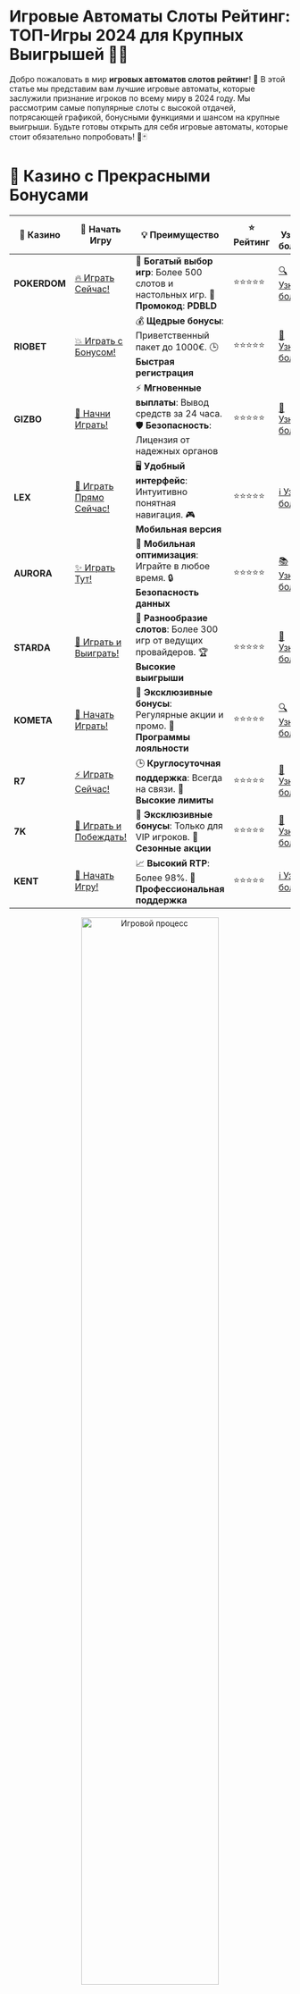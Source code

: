 # **Игровые Автоматы Слоты Рейтинг: ТОП-Игры 2024 для Крупных Выигрышей 🎰💎**

Добро пожаловать в мир **игровых автоматов слотов рейтинг**! 🌟 В этой статье мы представим вам лучшие игровые автоматы, которые заслужили признание игроков по всему миру в 2024 году. Мы рассмотрим самые популярные слоты с высокой отдачей, потрясающей графикой, бонусными функциями и шансом на крупные выигрыши. Будьте готовы открыть для себя игровые автоматы, которые стоит обязательно попробовать! 🎉🃏

# 🌟 Казино с Прекрасными Бонусами

| 🎲 **Казино** | 🔗 **Начать Игру** | 💡 **Преимущество** | ⭐ **Рейтинг** | 🔗 **Узнать больше** | 🆕 **Новая информация** |
|--------------|---------------------|---------------------|----------------|----------------------|-------------------------|
| **POKERDOM**  | [🔥 Играть Сейчас!](https://brandplay.link/4k77v2yx) | 🎉 **Богатый выбор игр**: Более 500 слотов и настольных игр. 🎁 **Промокод**: **PDBLD** | ⭐⭐⭐⭐⭐ | [🔍 Узнать больше](https://brandplay.link/4k77v2yx) | 🏆 **Победители турниров** получают эксклюзивные подарки! |
| **RIOBET**    | [💥 Играть с Бонусом!](https://brandplay.link/7xBLTPyj) | 💰 **Щедрые бонусы**: Приветственный пакет до 1000€. 🕒 **Быстрая регистрация** | ⭐⭐⭐⭐⭐ | [📖 Узнать больше](https://brandplay.link/7xBLTPyj) | 💬 **Поддержка 24/7** для комфортной игры в любое время! |
| **GIZBO**     | [🚀 Начни Играть!](https://brandplay.link/bprXw4YV) | ⚡ **Мгновенные выплаты**: Вывод средств за 24 часа. 🛡️ **Безопасность**: Лицензия от надежных органов | ⭐⭐⭐⭐⭐ | [📝 Узнать больше](https://brandplay.link/bprXw4YV) | 🔒 **SSL-шифрование** для максимальной безопасности данных игроков. |
| **LEX**       | [💎 Играть Прямо Сейчас!](https://brandplay.link/zW4hdDFV) | 🖥️ **Удобный интерфейс**: Интуитивно понятная навигация. 🎮 **Мобильная версия** | ⭐⭐⭐⭐⭐ | [ℹ️ Узнать больше](https://brandplay.link/zW4hdDFV) | 📱 **Поддержка всех мобильных устройств** для удобства игры в любом месте. |
| **AURORA**    | [✨ Играть Тут!](https://10trafic-stat2.com/click/668546556bcc6313411604bd/6766/13032/subaccount) | 📱 **Мобильная оптимизация**: Играйте в любое время. 🔒 **Безопасность данных** | ⭐⭐⭐⭐⭐ | [📚 Узнать больше](https://10trafic-stat2.com/click/668546556bcc6313411604bd/6766/13032/subaccount) | 🌍 **Международная лицензия** на деятельность в разных странах. |
| **STARDА**    | [🎉 Играть и Выиграть!](https://brandplay.link/fB7xwRFL) | 🎰 **Разнообразие слотов**: Более 300 игр от ведущих провайдеров. 🏆 **Высокие выигрыши** | ⭐⭐⭐⭐⭐ | [🔎 Узнать больше](https://brandplay.link/fB7xwRFL) | 🎉 **Ежемесячные турниры** с крупными призами! |
| **KOMETA**    | [🎁 Начать Играть!](https://brandplay.link/8ZymQJV8) | 🎁 **Эксклюзивные бонусы**: Регулярные акции и промо. 🔄 **Программы лояльности** | ⭐⭐⭐⭐⭐ | [🔍 Узнать больше](https://brandplay.link/8ZymQJV8) | 🌟 **Персонализированные предложения** для долгосрочных игроков. |
| **R7**        | [⚡ Играть Сейчас!](https://brandplay.link/bMd3Yjsw) | 🕒 **Круглосуточная поддержка**: Всегда на связи. 💸 **Высокие лимиты** | ⭐⭐⭐⭐⭐ | [📖 Узнать больше](https://brandplay.link/bMd3Yjsw) | 🎯 **Рейтинг игроков** для лучших участников. |
| **7K**        | [🎯 Играть и Побеждать!](https://brandplay.link/BvQyFShp) | 🌟 **Эксклюзивные бонусы**: Только для VIP игроков. 🎉 **Сезонные акции** | ⭐⭐⭐⭐⭐ | [📝 Узнать больше](https://brandplay.link/BvQyFShp) | 🥇 **Особые привилегии** для постоянных игроков. |
| **KENT**      | [🔑 Начать Игру!](https://brandplay.link/Fv2WP3js) | 📈 **Высокий RTP**: Более 98%. 💼 **Профессиональная поддержка** | ⭐⭐⭐⭐⭐ | [ℹ️ Узнать больше](https://brandplay.link/Fv2WP3js) | 💬 **Поддержка на нескольких языках** для удобства игроков. |

<div align="center"> <img src="https://i.pinimg.com/originals/1d/b3/25/1db325483acbe642c6d4e6fdd73a4988.gif" alt="Игровой процесс" width="70%"> </div>
---

# 🚀 Быстрые Выигрыши и Поддержка

| 🎲 **Казино** | 🔗 **Начать Игру** | 💡 **Преимущество** | ⭐ **Рейтинг** | 🔗 **Узнать больше** | 🆕 **Новая информация** |
|--------------|---------------------|---------------------|----------------|----------------------|-------------------------|
| **GAMA**      | [🎯 Играть Прямо Сейчас!](https://brandplay.link/j6NMKsDz) | 🔍 **Интуитивный интерфейс**: Легкость использования. 🏅 **Престижные турниры** | ⭐⭐⭐⭐☆ | [🔎 Узнать больше](https://brandplay.link/j6NMKsDz) | 🏆 **Турниры с большими призами** каждый месяц. |
| **ONION**     | [💥 Играть и Выигрывать!](https://brandplay.link/zBGRVpQ9) | 🤑 **Низкие ставки**: Идеально для начинающих. 🔄 **Быстрые выводы** | ⭐⭐⭐⭐☆ | [🔍 Узнать больше](https://brandplay.link/zBGRVpQ9) | 🎮 **Казино для новичков** с простыми правилами. |
| **ЧЕМПИОН**   | [🏅 Играть в Турнире!](https://temon-gter.cfd/go/lRq?p80412p304504pcc44t17455) | 🏅 **Лояльная программа**: Награды за активность. 🎁 **Ежемесячные бонусы** | ⭐⭐⭐⭐☆ | [📖 Узнать больше](https://temon-gter.cfd/go/lRq?p80412p304504pcc44t17455) | 🥇 **Турниры и лояльность** — каждый шаг вознаграждается. |
| **VAVADA**    | [🚀 Играть Без Ожидания!](https://vavadapartner.pro/?promo=ea5c9275-6854-4505-94fc-95ab18221945-linkb2) | 🚀 **Быстрая регистрация**: Начните играть мгновенно. 🔐 **Безопасные транзакции** | ⭐⭐⭐⭐☆ | [📝 Узнать больше](https://vavadapartner.pro/?promo=ea5c9275-6854-4505-94fc-95ab18221945-linkb2) | 🏆 **Программа для новых игроков** с бонусами за регистрацию. |
| **FRIENDS**   | [🎉 Играть и Развлекаться!](https://gofriends.mba/linkb2) | 🤝 **Социальные игры**: Играйте с друзьями. 🌐 **Мультиплатформенность** | ⭐⭐⭐⭐☆ | [ℹ️ Узнать больше](https://gofriends.mba/linkb2) | 🎮 **Играйте с друзьями** и зарабатывайте бонусы за совместные действия. |
| **1WIN**      | [⚡ Играть и Выигрывать!](https://brandplay.link/smXVpBbG) | 🏆 **Спортивные ставки**: Широкий выбор видов спорта. 💵 **Высокие коэффициенты** | ⭐⭐⭐⭐☆ | [📚 Узнать больше](https://brandplay.link/smXVpBbG) | ⚽ **Бонусы на спортивные ставки** для активных игроков. |
| **DRIP**      | [💥 Играть Сразу!](https://drp-ircp01.com/c07e6a3db) | 🌐 **Инновационные игры**: Новейшие игровые технологии. 🛡️ **Высокая безопасность** | ⭐⭐⭐⭐☆ | [🔎 Узнать больше](https://drp-ircp01.com/c07e6a3db) | 🔧 **Инновационные функции** для удобства игры. |
| **JOYCASINO** | [🎰 Играть И Побеждать!](https://rpc30.call2me.pro/?/ru/registration?apkpop=0&partner=p24970p3291217pc98f) | 🎁 **Приятные бонусы**: Ежедневные акции и подарки. 🕹️ **Разнообразие игр** | ⭐⭐⭐⭐☆ | [🔍 Узнать больше](https://rpc30.call2me.pro/?/ru/registration?apkpop=0&partner=p24970p3291217pc98f) | 🎉 **Щедрые фриспины** для новых игроков. |
| **PLAYFORTUNA** | [🔥 Играть С Бонусом!](https://fortunapromo.net/alt/playfortuna/registration?0dc4a9362a71feb7e3f165fb8e766f70) | 🎉 **Регулярные акции**: Бонусы, фриспины и многое другое. 🏅 **Турниры** | ⭐⭐⭐⭐☆ | [📚 Узнать больше](https://fortunapromo.net/alt/playfortuna/registration?0dc4a9362a71feb7e3f165fb8e766f70) | 🎯 **Выгодные предложения** на популярные игры. |
| **SYKAA**     | [💸 Играть Сейчас!](https://s-two-way.com/?source=linkb2&pid=30697) | 💸 **Доступные ставки**: Идеально для новичков. 🎁 **Щедрые бонусы** | ⭐⭐⭐⭐☆ | [🔍 Узнать больше](https://s-two-way.com/?source=linkb2&pid=30697) | 💥 **Акции с большими бонусами** для новичков и опытных игроков. |

<div align="center"> <img src="https://schaeffers-cdn.s3.amazonaws.com/images/default-source/schaeffers-cdn-images/default-images/sectors/bigstock-casino-gambling-concept-with-f-369012793.jpg?sfvrsn=493ad806_4" alt="Игровой процесс" width="70%"> </div>
---

# 💸 Казино с Привлекательными Программами Лояльности

| 🎲 **Казино** | 🔗 **Начать Игру** | 💡 **Преимущество** | ⭐ **Рейтинг** | 🔗 **Узнать больше** | 🆕 **Новая информация** |
|--------------|---------------------|---------------------|----------------|----------------------|-------------------------|
| **KOMETA**    | [🎯 Начни Играть!](https://brandplay.link/8ZymQJV8) | 🎁 **Эксклюзивные бонусы**: Регулярные акции и промо. 🔄 **Программы лояльности** | ⭐⭐⭐⭐⭐ | [🔍 Узнать больше](https://brandplay.link/8ZymQJV8) | 🌟 **Персонализированные предложения** для долгосрочных игроков. |
| **1Xslots**   | [🏅 Играть Прямо Сейчас!](https://brandplay.link/hSB1khtr) | 🎉 **Множество акций**: Еженедельные бонусы и турниры. 🛡️ **Безопасность** | ⭐⭐⭐⭐⭐ | [📚 Узнать больше](https://brandplay.link/hSB1khtr) | 🏅 **Награды за активность**: участники программы лояльности получают специальные привилегии. |
| **R7**        | [🚀 Играть Сейчас!](https://brandplay.link/bMd3Yjsw) | 🕒 **Круглосуточная поддержка**: Всегда на связи. 💸 **Высокие лимиты** | ⭐⭐⭐⭐⭐ | [📖 Узнать больше](https://brandplay.link/bMd3Yjsw) | 💬 **VIP-поддержка** для постоянных игроков с приоритетом. |

<div align="center"> <img src="https://i.pinimg.com/originals/1d/b3/25/1db325483acbe642c6d4e6fdd73a4988.gif" alt="Игровой процесс" width="70%"> </div>
---

## Что Такое Игровые Автоматы? 🎰✨

**Игровые автоматы**, или **слоты**, – это популярные азартные игры в казино, в которых игроки делают ставки и вращают барабаны, надеясь на выигрышные комбинации символов. Эти игры могут включать различные бонусные раунды, множители и фриспины, которые увеличивают шансы на большие выигрыши. 🏆💰

Существуют различные типы игровых автоматов, включая классические, видеослоты, слоты с прогрессивным джекпотом и многие другие. Каждый слот имеет свою уникальную тему, механики и бонусные функции, которые делают игровой процесс захватывающим и разнообразным. 🎲

## Топ-Игровых Автоматов Слотов в 2024 Году 🎯🌟

Вот список **лучших игровых автоматов слотов** на 2024 год, которые по праву занимают топовые позиции благодаря своей популярности, высокому RTP и захватывающим бонусным возможностям:

### 1. **Sweet Bonanza** 🍭🍉
- **RTP**: 96.51%
- **Тип**: Видеослот с бонусами
- **Особенности**: Бесплатные спины, множители, фруктовые символы
- **Описание**: Этот слот от Pragmatic Play полюбился игрокам благодаря ярким фруктам, заманчивым бонусным раундам и возможностям для больших выигрышей. **Sweet Bonanza** предлагает уникальный режим «Tumble», при котором выигрышные символы исчезают, а новые символы падают на их место.

### 2. **Gates of Olympus** ⚡👑
- **RTP**: 96.50%
- **Тип**: Видеослот с прогрессивными множителями
- **Особенности**: Множители, бесплатные спины, бонусный раунд
- **Описание**: В этом слоте от Pragmatic Play игроки отправляются в мир древнегреческих богов, где их ждут огромные множители и бесплатные спины с уникальными функциями. **Gates of Olympus** привлекает игроков своими высокими выплатами и красочной графикой.

### 3. **Book of Dead** 📖💀
- **RTP**: 96.21%
- **Тип**: Классический видеослот
- **Особенности**: Символы wild, бесплатные спины
- **Описание**: Один из самых популярных слотов от Play'n GO, который перенесет вас в древний Египет. Слот имеет несколько бонусных функций, включая символы Wild и бесплатные спины с расширяющимися символами.

### 4. **Starburst** 💎🌟
- **RTP**: 96.09%
- **Тип**: Классический слот с 5 барабанами
- **Особенности**: Символы Wild, бесплатные спины
- **Описание**: Легендарный слот от NetEnt с яркими драгоценными камнями и простыми правилами игры. **Starburst** – это идеальный выбор для новичков и опытных игроков, предлагающий массу выигрышей с символами Wild и бесплатными спинами.

### 5. **Mega Moolah** 🦁💰
- **RTP**: 88.12%
- **Тип**: Прогрессивный слот с джекпотом
- **Особенности**: Прогрессивный джекпот, бесплатные спины
- **Описание**: Один из самых известных прогрессивных слотов от Microgaming, который предлагает возможность выиграть огромные суммы с джекпотами. **Mega Moolah** – это слот, который может стать настоящим богатством для удачливых игроков.

### 6. **Dead or Alive 2** ⚰️🔫
- **RTP**: 96.82%
- **Тип**: Видеослот с Диким Западом
- **Особенности**: Бонусные раунды, множители, бесплатные спины
- **Описание**: Слот от NetEnt с темой Дикого Запада, где вас ждут ковбои, шерифы и бандиты. **Dead or Alive 2** известен своими большими выигрышами и многочисленными бонусами, которые помогают игрокам заработать крупные суммы.

### 7. **Bonanza** ⛏️💎
- **RTP**: 96.00%
- **Тип**: Видеослот с 6 барабанами
- **Особенности**: Множители, бесплатные спины, систему Megaways
- **Описание**: **Bonanza** от Big Time Gaming предлагает захватывающую механика **Megaways**, где количество выигрышных способов может достигать 117649. Игроков ждут бесплатные спины и множители, которые значительно увеличивают шансы на крупные выигрыши.

### 8. **Immortal Romance** 🧛‍♂️❤️
- **RTP**: 96.86%
- **Тип**: Видеослот с бонусами
- **Особенности**: Бесплатные спины, множители, символы Wild
- **Описание**: Один из самых популярных слотов от Microgaming с увлекательной вампирской темой. **Immortal Romance** обладает несколькими бонусными функциями и бесплатными спинами, что позволяет увеличивать шансы на крупные выигрыши.

### 9. **Wolf Gold** 🌕🐺
- **RTP**: 96.01%
- **Тип**: Видеослот с 5 барабанами
- **Особенности**: Прогрессивный джекпот, бесплатные спины
- **Описание**: Слот от Pragmatic Play с темой дикой природы. **Wolf Gold** предлагает захватывающие бонусы и прогрессивный джекпот, который привлекает игроков по всему миру.

### 10. **Reactoonz** 👾💥
- **RTP**: 96.51%
- **Тип**: Видеослот с квантовыми выигрышами
- **Особенности**: Квантовые множители, бесплатные спины
- **Описание**: Яркий и динамичный слот от Play'n GO, который предлагает необычные бонусные функции, включая квантовые множители и бесплатные спины. **Reactoonz** – это слот с уникальной механикой, который часто дарит большие выигрыши.

## Как Выбрать Лучшие Слоты для Игр? 🎮💡

Когда вы выбираете игровые автоматы для игры, учитывайте следующие аспекты:

- **RTP (Коэффициент возврата игроку)**: Чем выше RTP, тем больше шансов на выигрыш. Выбирайте слоты с RTP 96% и выше.
- **Тематика**: Выбирайте слоты с темами, которые вам интересны, будь то фрукты, приключения, история или мифология.
- **Бонусные Возможности**: Ищите слоты с интересными бонусными раундами, такими как бесплатные спины, множители и прогрессивные джекпоты.
- **Волатильность**: Слоты с высокой волатильностью предлагают крупные, но редкие выигрыши, в то время как слоты с низкой волатильностью приносят более частые, но меньшие выигрыши.

## Заключение 🎉🏆

**Игровые автоматы слоты рейтинг** – это отличный способ найти лучшие слоты для игры в 2024 году. Все слоты из нашего списка предлагают высокие RTP, увлекательные бонусные функции и шанс на крупные выигрыши. Пробуйте различные слоты, выбирайте те, которые вам нравятся, и не забывайте о разумном подходе к управлению банкроллом. Пусть удача будет на вашей стороне! 🍀💎

---
*Играйте ответственно. Казино предназначено для лиц старше 18 лет. Помните о рисках, связанных с азартными играми, и играйте с умом.*
